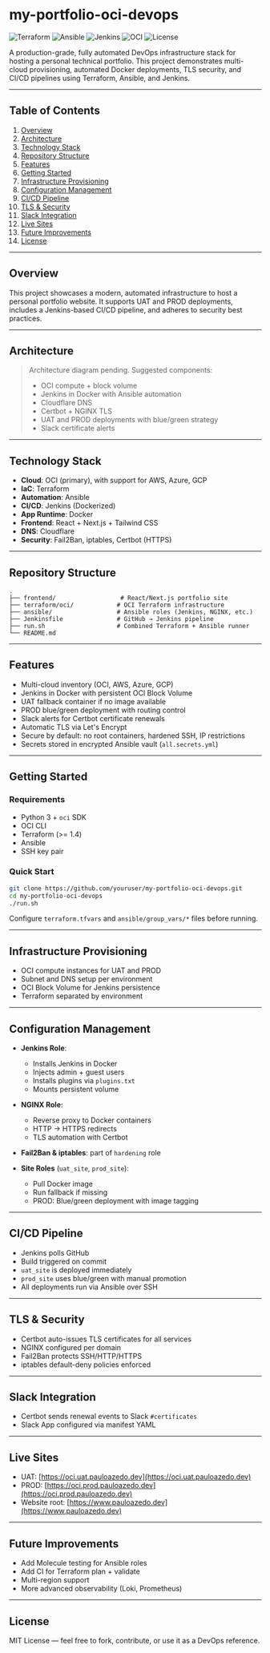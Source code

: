 
# my-portfolio-oci-devops

![Terraform](https://img.shields.io/badge/Terraform-v1.4+-623CE4?logo=terraform&logoColor=white)
![Ansible](https://img.shields.io/badge/Ansible-Automation-EE0000?logo=ansible)
![Jenkins](https://img.shields.io/badge/Jenkins-CI/CD-D24939?logo=jenkins)
![OCI](https://img.shields.io/badge/Oracle%20Cloud-Infrastructure-F80000?logo=oracle)
![License](https://img.shields.io/badge/license-MIT-green)

A production-grade, fully automated DevOps infrastructure stack for hosting a personal technical portfolio. This project demonstrates multi-cloud provisioning, automated Docker deployments, TLS security, and CI/CD pipelines using Terraform, Ansible, and Jenkins.

---

## Table of Contents

1. [Overview](#overview)
2. [Architecture](#architecture)
3. [Technology Stack](#technology-stack)
4. [Repository Structure](#repository-structure)
5. [Features](#features)
6. [Getting Started](#getting-started)
7. [Infrastructure Provisioning](#infrastructure-provisioning)
8. [Configuration Management](#configuration-management)
9. [CI/CD Pipeline](#cicd-pipeline)
10. [TLS & Security](#tls--security)
11. [Slack Integration](#slack-integration)
12. [Live Sites](#live-sites)
13. [Future Improvements](#future-improvements)
14. [License](#license)

---

## Overview

This project showcases a modern, automated infrastructure to host a personal portfolio website. It supports UAT and PROD deployments, includes a Jenkins-based CI/CD pipeline, and adheres to security best practices.

---

## Architecture

> Architecture diagram pending. Suggested components:
> - OCI compute + block volume
> - Jenkins in Docker with Ansible automation
> - Cloudflare DNS
> - Certbot + NGINX TLS
> - UAT and PROD deployments with blue/green strategy
> - Slack certificate alerts

---

## Technology Stack

- **Cloud**: OCI (primary), with support for AWS, Azure, GCP
- **IaC**: Terraform
- **Automation**: Ansible
- **CI/CD**: Jenkins (Dockerized)
- **App Runtime**: Docker
- **Frontend**: React + Next.js + Tailwind CSS
- **DNS**: Cloudflare
- **Security**: Fail2Ban, iptables, Certbot (HTTPS)

---

## Repository Structure

```
.
├── frontend/                  # React/Next.js portfolio site
├── terraform/oci/            # OCI Terraform infrastructure
├── ansible/                  # Ansible roles (Jenkins, NGINX, etc.)
├── Jenkinsfile               # GitHub → Jenkins pipeline
├── run.sh                    # Combined Terraform + Ansible runner
└── README.md
```

---

## Features

- Multi-cloud inventory (OCI, AWS, Azure, GCP)
- Jenkins in Docker with persistent OCI Block Volume
- UAT fallback container if no image available
- PROD blue/green deployment with routing control
- Slack alerts for Certbot certificate renewals
- Automatic TLS via Let's Encrypt
- Secure by default: no root containers, hardened SSH, IP restrictions
- Secrets stored in encrypted Ansible vault (`all.secrets.yml`)

---

## Getting Started

### Requirements

- Python 3 + `oci` SDK
- OCI CLI
- Terraform (>= 1.4)
- Ansible
- SSH key pair

### Quick Start

```bash
git clone https://github.com/youruser/my-portfolio-oci-devops.git
cd my-portfolio-oci-devops
./run.sh
```

Configure `terraform.tfvars` and `ansible/group_vars/*` files before running.

---

## Infrastructure Provisioning

- OCI compute instances for UAT and PROD
- Subnet and DNS setup per environment
- OCI Block Volume for Jenkins persistence
- Terraform separated by environment

---

## Configuration Management

- **Jenkins Role**:
  - Installs Jenkins in Docker
  - Injects admin + guest users
  - Installs plugins via `plugins.txt`
  - Mounts persistent volume

- **NGINX Role**:
  - Reverse proxy to Docker containers
  - HTTP → HTTPS redirects
  - TLS automation with Certbot

- **Fail2Ban & iptables**: part of `hardening` role

- **Site Roles** (`uat_site`, `prod_site`):
  - Pull Docker image
  - Run fallback if missing
  - PROD: Blue/green deployment with image tagging

---

## CI/CD Pipeline

- Jenkins polls GitHub
- Build triggered on commit
- `uat_site` is deployed immediately
- `prod_site` uses blue/green with manual promotion
- All deployments run via Ansible over SSH

---

## TLS & Security

- Certbot auto-issues TLS certificates for all services
- NGINX configured per domain
- Fail2Ban protects SSH/HTTP/HTTPS
- iptables default-deny policies enforced

---

## Slack Integration

- Certbot sends renewal events to Slack `#certificates`
- Slack App configured via manifest YAML

---

## Live Sites

- UAT: [https://oci.uat.pauloazedo.dev](https://oci.uat.pauloazedo.dev)
- PROD: [https://oci.prod.pauloazedo.dev](https://oci.prod.pauloazedo.dev)
- Website root: [https://www.pauloazedo.dev](https://www.pauloazedo.dev)

---

## Future Improvements

- Add Molecule testing for Ansible roles
- Add CI for Terraform plan + validate
- Multi-region support
- More advanced observability (Loki, Prometheus)

---

## License

MIT License — feel free to fork, contribute, or use it as a DevOps reference.
